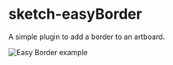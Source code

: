 # sketch-easyBorder

A simple plugin to add a border to an artboard.

![Easy Border example](http://www.sureskumar.com/singleborder/github_imgs/sketch_single_border_01.jpg)
